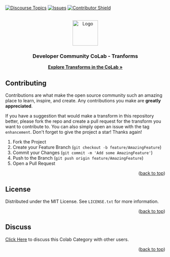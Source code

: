 <a id="readme-top"></a>

[![Discourse Topics][discourse-shield]][discourse-url]
[![Issues][issues-shield]][issues-url]
[![Contributor Shield][contributor-shield]][contributor-url]

[discourse-shield]:https://img.shields.io/discourse/topics?label=Discuss%20This%20Tool&server=https%3A%2F%2Fdeveloper.sailpoint.com%2Fdiscuss%2Fc%2Fcolab%2Fcolab-transforms%2F70
[discourse-url]:https://developer.sailpoint.com/discuss/c/colab/colab-transforms/70
[issues-shield]:https://img.shields.io/github/issues/sailpoint-oss/colab-transforms?label=Issues
[issues-url]:https://github.com/sailpoint-oss/colab-transforms/issues
[contributor-shield]:https://img.shields.io/github/contributors/sailpoint-oss/colab-transforms?label=Contributors
[contributor-url]:https://github.com/sailpoint-oss/colab-transforms/graphs/contributors

<!-- PROJECT LOGO -->
<br />
<div align="center">
<img src="https://avatars.githubusercontent.com/u/63106368?s=200&v=4" alt="Logo" width="80" height="80">

  <h3 align="center">Developer Community CoLab - Tranforms</h3>

  <p align="center">
    <a href="https://developer.sailpoint.com/discuss/c/colab/colab-transforms/70"><strong>Explore Transforms in the CoLab »</strong></a>
  </p>
</div>

<!-- CONTRIBUTING -->
## Contributing

Contributions are what make the open source community such an amazing place to learn, inspire, and create. Any contributions you make are **greatly appreciated**.

If you have a suggestion that would make a transform in this repository better, please fork the repo and create a pull request for the transform you want to contribute to. You can also simply open an issue with the tag `enhancement`.
Don't forget to give the project a star! Thanks again!

1. Fork the Project
2. Create your Feature Branch (`git checkout -b feature/AmazingFeature`)
3. Commit your Changes (`git commit -m 'Add some AmazingFeature'`)
4. Push to the Branch (`git push origin feature/AmazingFeature`)
5. Open a Pull Request

<p align="right">(<a href="#readme-top">back to top</a>)</p>

<!-- LICENSE -->
## License

Distributed under the MIT License. See `LICENSE.txt` for more information.

<p align="right">(<a href="#readme-top">back to top</a>)</p>

<!-- CONTACT -->
## Discuss
[Click Here](https://developer.sailpoint.com/discuss/new-topic?title=Your%20CoLab%20question%20title&body=Your%20CoLab%20question%20body%20here&category_id=2&tags=colab) to discuss this Colab Category with other users.

<p align="right">(<a href="#readme-top">back to top</a>)</p>